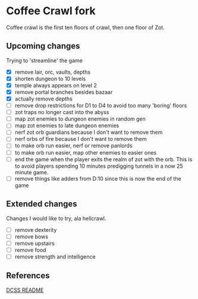 # Coffee Crawl fork

Coffee crawl is the first ten floors of crawl, then one floor of Zot.

## Upcoming changes

Trying to 'streamline' the game

- [x] remove lair, orc, vaults, depths
- [x] shorten dungeon to 10 levels
- [x] temple always appears on level 2
- [x] remove portal branches besides bazaar
- [x] actually remove depths
- [ ] remove drop restrictions for D1 to D4 to avoid too many 'boring' floors
- [ ] zot traps no longer cast into the abyss
- [ ] map zot enemies to dungeon enemies in random gen
- [ ] map zot enemies to late dungeon enemies
- [ ] nerf zot orb guardians because I don't want to remove them
- [ ] nerf orbs of fire because I don't want to remove them
- [ ] to make orb run easier, nerf or remove panlords
- [ ] to make orb run easier, map other enemies to easier ones
- [ ] end the game when the player exits the realm of zot with the orb. This is to avoid players spending 10 minutes predigging tunnels in a now 25 minute game.
- [ ] remove things like adders from D:10 since this is now the end of the game

## Extended changes

Changes I would like to try, ala hellcrawl.

- [ ] remove dexterity
- [ ] remove bows
- [ ] remove upstairs
- [ ] remove food
- [ ] remove strength and intelligence

## References

[DCSS README](https://github.com/crawl/crawl)
